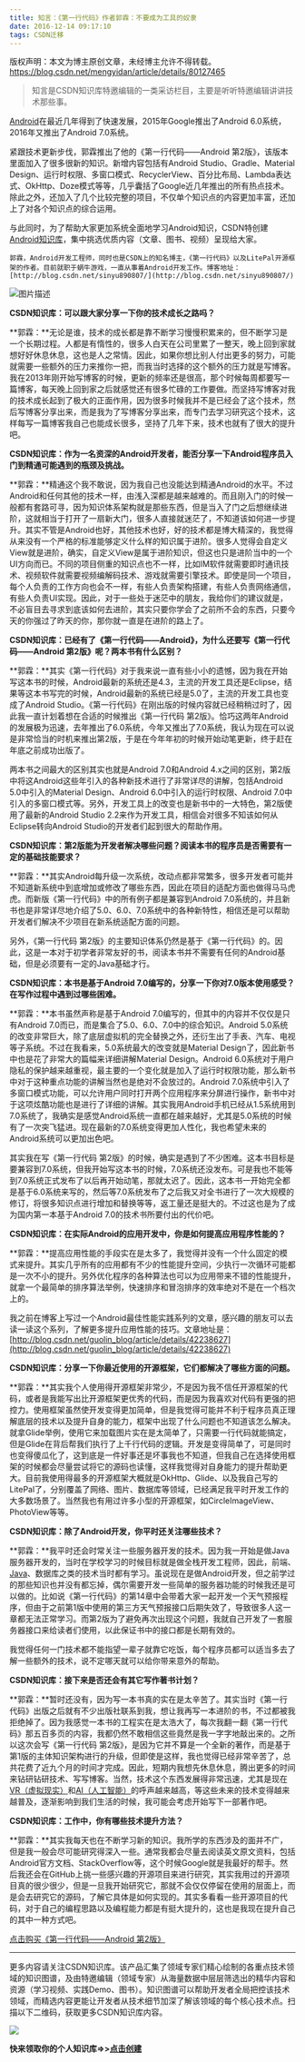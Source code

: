 ```yaml
---
title: 知言：《第一行代码》作者郭霖：不要成为工具的奴隶
date: 2016-12-14 09:17:10
tags: CSDN迁移
---
```

 版权声明：本文为博主原创文章，未经博主允许不得转载。 https://blog.csdn.net/mengyidan/article/details/80127465   
  > 知言是CSDN知识库特邀编辑的一类采访栏目，主要是听听特邀编辑讲讲技术那些事。
> 
>  
[Android](http://lib.csdn.net/base/android)在最近几年得到了快速发展，2015年Google推出了Android 6.0系统，2016年又推出了Android 7.0系统。

紧跟技术更新步伐，郭霖推出了他的《第一行代码——Android 第2版》，该版本里面加入了很多很新的知识。新增内容包括有Android Studio、Gradle、Material Design、运行时权限、多窗口模式、RecyclerView、百分比布局、Lambda表达式、OkHttp、Doze模式等等，几乎囊括了Google近几年推出的所有热点技术。除此之外，还加入了几个比较完整的项目，不仅单个知识点的内容更加丰富，还加上了对各个知识点的综合运用。

与此同时，为了帮助大家更加系统全面地学习Android知识，CSDN特创建[Android知识库](http://lib.csdn.net/base/android)，集中挑选优质内容（文章、图书、视频）呈现给大家。


```
郭霖，Android开发工程师，同时也是CSDN上的知名博主，《第一行代码》以及LitePal开源框架的作者。目前就职于蜗牛游戏，一直从事着Android开发工作。博客地址：[http://blog.csdn.net/sinyu890807/](http://blog.csdn.net/sinyu890807/)

```


![图片描述](https://img-blog.csdn.net/20161213161147811?)

**CSDN知识库：可以跟大家分享一下你的技术成长之路吗？**

**郭霖：**无论是谁，技术的成长都是靠不断学习慢慢积累来的，但不断学习是一个长期过程。人都是有惰性的，很多人白天在公司里累了一整天，晚上回到家就想好好休息休息，这也是人之常情。因此，如果你想比别人付出更多的努力，可能就需要一些额外的压力来推你一把，而我当时选择的这个额外的压力就是写博客。我在2013年刚开始写博客的时候，更新的频率还是很高，那个时候每周都要写一篇博客，每天晚上回到家之后就感觉还有很多忙碌的工作要做。而坚持写博客对我的技术成长起到了极大的正面作用，因为很多时候我并不是已经会了这个技术，然后写博客分享出来，而是我为了写博客分享出来，而专门去学习研究这个技术，这样每写一篇博客我自己也能成长很多，坚持了几年下来，技术也就有了很大的提升吧。

**CSDN知识库：作为一名资深的Android开发者，能否分享一下Android程序员入门到精通可能遇到的瓶颈及挑战。**

**郭霖：**精通这个我不敢说，因为我自己也没能达到精通Android的水平。不过Android和任何其他的技术一样，由浅入深都是越来越难的。而且刚入门的时候一般都有套路可寻，因为知识体系架构就是那些东西，但是当入了门之后想继续进阶，这就相当于打开了一扇新大门，很多人直接就迷茫了，不知道该如何进一步提升。其实不管是Android也好，其他技术也好，好的技术都是博大精深的，我觉得从来没有一个严格的标准能够定义什么样的知识属于进阶。很多人觉得会自定义View就是进阶，确实，自定义View是属于进阶知识，但这也只是进阶当中的一个UI方向而已。不同的项目侧重的知识点也不一样，比如IM软件就需要即时通讯技术、视频软件就需要视频编解码技术、游戏就需要引擎技术。即使是同一个项目，每个人负责的工作方向也会不一样，有些人负责架构搭建，有些人负责网络通信，有些人负责UI实现。因此，对于一些处于迷茫中的朋友，我给你们的建议就是，不必盲目去寻求到底该如何去进阶，其实只要你学会了之前所不会的东西，只要今天的你强过了昨天的你，那你就一直是在进阶的路上了。

**CSDN知识库：已经有了《第一行代码——Android》，为什么还要写《第一行代码——Android 第2版》呢？两本书有什么区别？**

**郭霖：**其实《第一行代码》对于我来说一直有些小小的遗憾，因为我在开始写这本书的时候，Android最新的系统还是4.3，主流的开发工具还是Eclipse，结果等这本书写完的时候，Android最新的系统已经是5.0了，主流的开发工具也变成了Android Studio。《第一行代码》在刚出版的时候内容就已经稍稍过时了，因此我一直计划着想在合适的时候推出《第一行代码 第2版》。恰巧这两年Android的发展极为迅速，去年推出了6.0系统，今年又推出了7.0系统，我认为现在可以说是非常恰当的时机来推出第2版，于是在今年年初的时候开始动笔更新，终于赶在年底之前成功出版了。

两本书之间最大的区别其实也就是Android 7.0和Android 4.x之间的区别，第2版中将这Android这些年引入的各种新技术进行了非常详尽的讲解，包括Android 5.0中引入的Material Design、Android 6.0中引入的运行时权限、Android 7.0中引入的多窗口模式等。另外，开发工具上的改变也是新书中的一大特色，第2版使用了最新的Android Studio 2.2来作为开发工具，相信会对很多不知该如何从Eclipse转向Android Studio的开发者们起到很大的帮助作用。

**CSDN知识库：第2版能为开发者解决哪些问题？阅读本书的程序员是否需要有一定的基础技能要求？**

**郭霖：**其实Android每升级一次系统，改动点都非常繁多，很多开发者可能并不知道新系统中到底增加或修改了哪些东西，因此在项目的适配方面也做得马马虎虎。而新版《第一行代码》中的所有例子都是兼容到Android 7.0系统的，并且新书也是非常详尽地介绍了5.0、6.0、7.0系统中的各种新特性，相信还是可以帮助开发者们解决不少项目在新系统适配方面的问题。

另外，《第一行代码 第2版》的主要知识体系仍然是基于《第一行代码》的。因此，这是一本对于初学者非常友好的书，阅读本书并不需要有任何的Android基础，但是必须要有一定的Java基础才行。

**CSDN知识库：本书是基于Android 7.0编写的，分享一下你对7.0版本使用感受？在写作过程中遇到过哪些困难。**

**郭霖：**本书虽然声称是基于Android 7.0编写的，但其中的内容并不仅仅是只有Android 7.0而已，而是集合了5.0、6.0、7.0中的综合知识。Android 5.0系统的改变非常巨大，除了底层虚拟机的完全替换之外，还衍生出了手表、汽车、电视等子系统。不过在我看来，5.0系统最大的改变就是Material Design了，因此新书中也是花了非常大的篇幅来详细讲解Material Design。Android 6.0系统对于用户隐私的保护越来越重视，最主要的一个变化就是加入了运行时权限功能，那么新书中对于这种重点功能的讲解当然也是绝对不会放过的。Android 7.0系统中引入了多窗口模式功能，可以允许用户同时打开两个应用程序来分屏进行操作，新书中对于这项炫酷功能也是进行了详细的讲解。其实我用Android手机已经从1.5系统用到7.0系统了，我确实是感觉Android系统一直都在越来越好，尤其是5.0系统的时候有了一次突飞猛进。现在最新的7.0系统变得更加人性化，我也希望未来的Android系统可以更加出色吧。

其实我在写《第一行代码 第2版》的时候，确实是遇到了不少困难。这本书目标是要兼容到7.0系统，但我开始写这本书的时候，7.0系统还没发布。可是我也不能等到7.0系统正式发布了以后再开始动笔，那就太迟了。因此，这本书一开始完全都是基于6.0系统来写的，然后等7.0系统发布了之后我又对全书进行了一次大规模的修订，将很多知识点进行增加和替换等等，返工量还是挺大的。不过这也是为了成为国内第一本基于Android 7.0的技术书所要付出的代价吧。

**CSDN知识库：在实际Android的应用开发中，你是如何提高应用程序性能的？**

**郭霖：**提高应用性能的手段实在是太多了，我觉得并没有一个什么固定的模式来提升。其实几乎所有的应用都有不少的性能提升空间，少执行一次循环可能都是一次不小的提升。另外优化程序的各种算法也可以为应用带来不错的性能提升，就拿一个最简单的排序算法举例，快速排序和冒泡排序的效率绝对不是在一个档次上的。

我之前在博客上写过一个Android最佳性能实践系列的文章，感兴趣的朋友可以去读一读这个系列，了解更多提升应用性能的技巧。文章地址是：[http://blog.csdn.net/guolin_blog/article/details/42238627](http://blog.csdn.net/guolin_blog/article/details/42238627)

**CSDN知识库：分享一下你最近使用的开源框架，它们都解决了哪些方面的问题。**

**郭霖：**其实我个人使用得开源框架非常少，不是因为我不信任开源框架的代码，或者是我能写出比开源框架更优秀的代码，而是因为我喜欢对代码有更强的把控力。使用框架虽然使开发变得更加简单，但是我觉得可能并不利于程序员真正理解底层的技术以及提升自身的能力，框架中出现了什么问题也不知道该怎么解决。就拿Glide举例，使用它来加载图片实在是太简单了，只需要一行代码就能搞定，但是Glide在背后帮我们执行了上千行代码的逻辑。开发是变得简单了，可是同时也变得傻瓜化了，这到底是一件好事还是坏事我也不知道，但我自己在选择使用框架的时候都会尽量尝试将它的源码也读懂，这样我觉得对自身能力的提升帮助更大。目前我使用得最多的开源框架大概就是OkHttp、Glide、以及我自己写的LitePal了，分别覆盖了网络、图片、数据库等领域，已经满足我平时开发工作的大多数场景了。当然我也有用过许多小型的开源框架，如CircleImageView、PhotoView等等。

**CSDN知识库：除了Android开发，你平时还关注哪些技术？**

**郭霖：**我平时还会时常关注一些服务器开发的技术。因为我一开始是做Java服务器开发的，当时在学校学习的时候目标就是做全栈开发工程师，因此，前端、[Java](http://lib.csdn.net/base/java)、数据库之类的技术当时都有学习。虽说现在是做Android开发，但之前学过的那些知识也并没有都忘掉，偶尔需要开发一些简单的服务器功能的时候我还是可以做的。比如说《第一行代码》的第14章中会带着大家一起开发一个天气预报程序，但由于之前第1版中使用的第三方天气预报接口后期失效了，导致很多人这一章都无法正常学习。而第2版为了避免再次出现这个问题，我就自己开发了一套服务器接口来给读者们使用，以此保证书中的接口都是长期有效的。

我觉得任何一门技术都不能指望一辈子就靠它吃饭，每个程序员都可以适当多去了解一些额外的技术，说不定哪天就可以给你带来意外的帮助。

**CSDN知识库：接下来是否还会有其它写作著书计划？**

**郭霖：**暂时还没有，因为写一本书真的实在是太辛苦了。其实当时《第一行代码》出版之后就有不少出版社联系到我，想让我再写一本进阶的书，不过都被我拒绝掉了。因为我感觉一本书的工程实在是太浩大了，每次我翻一翻《第一行代码》那五百多页的内容，我都仍然不敢相信这些竟然是我一字字地敲出来的。之所以这次会写《第一行代码 第2版》，是因为它并不算是一个全新的著作，而是基于第1版的主体知识架构进行的升级，但即使是这样，我也觉得已经非常辛苦了，总共花费了近九个月的时间才完成。因此，短期内我想先休息休息，腾出更多的时间来钻研钻研技术、写写博客。当然，技术这个东西发展得非常迅速，尤其是现在[VR（虚拟现实）](http://lib.csdn.net/base/vr)和[AI（人工智能）](http://lib.csdn.net/base/ai)的呼声越来越高，等这些未来的技术变得越来越普及，逐渐影响到我们生活的时候，我可能会考虑开始写下一部著作吧。

**CSDN知识库：工作中，你有哪些技术提升方法？**

**郭霖：**其实我每天也在不断学习新的知识。我所学的东西涉及的面并不广，但是我一般会尽可能研究得深入一些。通常我都会尽量去阅读英文原文资料，包括Android官方文档、StackOverflow等，这个时候Google就是我最好的帮手。然后我还会在GitHub上挑一些感兴趣的开源项目来进行研究，其实我用过的开源项目真的很少很少，但是一旦我开始研究它，那就不会仅仅停留在使用的层面上，而是会去研究它的源码，了解它具体是如何实现的。其实多看看一些开源项目的代码，对于自己的编程思路以及编程能力都是有挺大提升的，这也是我现在提升自己的其中一种方式吧。

[点击购买《第一行代码——Android 第2版》](https://item.jd.com/12012505.html#product-detail)


--------
更多内容请关注CSDN知识库。该产品汇集了领域专家们精心绘制的各重点技术领域的知识图谱，及由特邀编辑（领域专家）从海量数据中层层筛选出的精华内容和资源（学习视频、实践Demo、图书）。知识图谱可以帮助开发者全局把控该技术领域，而精选内容更能让开发者从技术细节加深了解该领域的每个核心技术点。扫描以下二维码，获取更多CSDN知识库内容。



![](https://img-blog.csdn.net/20161009102038232)

**快来领取你的个人知识库=>>[点击创建](http://lib.csdn.net/my/create/structure)**

   
  
